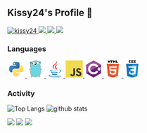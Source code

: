 ## Kissy24's Profile 📄

<p align="left"> 
  <a href="https://github.com/kissy24/kissy24/">
    <img src="https://komarev.com/ghpvc/?username=kissy24" alt="kissy24" />
  </a>
  <a href="https://github.com/kissy24">
    <img height="20" src="https://img.shields.io/github/followers/kissy24?label=follow&logo=github&style=flat" />
  </a>
  <a href="http://qiita.com/kissy24">
    <img height="20" src="https://qiita-badge.apiapi.app/s/kissy24/posts.svg" />
  </a>
  <a href="http://qiita.com/kissy24">
    <img height="20" src="https://qiita-badge.apiapi.app/s/kissy24/contributions.svg" />
  </a>
</p>

### Languages
<p align="left">
<a href="https://www.python.org" target="_blank" rel="noreferrer"> <img src="https://raw.githubusercontent.com/devicons/devicon/master/icons/python/python-original.svg" alt="python" width="40" height="40"/> </a>
<a href="https://golang.org" target="_blank" rel="noreferrer"> <img src="https://raw.githubusercontent.com/devicons/devicon/master/icons/go/go-original.svg" alt="go" width="40" height="40"/> </a>
<a href="https://www.java.com" target="_blank" rel="noreferrer"> <img src="https://raw.githubusercontent.com/devicons/devicon/master/icons/java/java-original.svg" alt="java" width="40" height="40"/> </a>
<a href="https://developer.mozilla.org/en-US/docs/Web/JavaScript" target="_blank" rel="noreferrer"> <img src="https://raw.githubusercontent.com/devicons/devicon/master/icons/javascript/javascript-original.svg" alt="javascript" width="40" height="40"/> </a>
<a href="https://www.w3schools.com/cs/" target="_blank" rel="noreferrer"> <img src="https://raw.githubusercontent.com/devicons/devicon/master/icons/csharp/csharp-original.svg" alt="csharp" width="40" height="40"/> </a>
<a href="https://www.w3.org/html/" target="_blank" rel="noreferrer"> <img src="https://raw.githubusercontent.com/devicons/devicon/master/icons/html5/html5-original-wordmark.svg" alt="html5" width="40" height="40"/> </a>
<a href="https://www.w3schools.com/css/" target="_blank" rel="noreferrer"> <img src="https://raw.githubusercontent.com/devicons/devicon/master/icons/css3/css3-original-wordmark.svg" alt="css3" width="40" height="40"/> </a>
</p>

### Activity

<p align="left"> 
  <img alt="Top Langs" height="150px" src="https://github-readme-stats.vercel.app/api/top-langs/?username=kissy24&layout=compact&count_private=true&show_icons=true&show_icons=true&theme=dracula" />
  <img alt="github stats" height="150px" src="https://github-readme-stats.vercel.app/api?username=kissy24&count_private=true&show_icons=true&show_icons=true&theme=dracula" />
</p>

![](https://github-profile-summary-cards.vercel.app/api/cards/profile-details?username=kissy24&theme=monokai)
![](https://github-profile-summary-cards.vercel.app/api/cards/repos-per-language?username=kissy24&theme=monokai)
![](https://github-profile-summary-cards.vercel.app/api/cards/most-commit-language?username=kissy24&theme=monokai)
